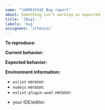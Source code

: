 ```yaml
---
name: "\U0001F41E Bug report"
about: Something isn’t working as expected
title: '[Bug]: '
labels: 'bug'
assignees: 'iChenLei'
---
```


**To reproduce:**

**Current behavior:**

<!-- A clear and concise description of what the bug is -->

**Expected behavior:**

<!-- A clear and concise description of what you expected to happen -->

**Environment information:**

<!-- Provide the env versions -->

- `eslint` version:
- `nodejs` version:
- `eslint-plugin-wxml` version:
<!-- webstorm or vscode or others ? -->
- your IDE/editor:

<!-- feel free to add additional comments -->
